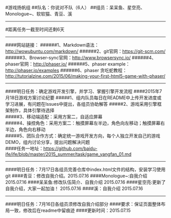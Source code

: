 #游戏扬帆组
##队名：你说对不队（6人）
##组员：呆呆鱼、星空亮、Monologue~、软软猫、青豆、溪            
***           
#距离任务一截至时间还剩6天
***
####网站链接：
######1、Markdown语法：http://wowubuntu.com/markdown/
######2、git官网：https://git-scm.com/
######3、Browser-sync官网：http://www.browsersync.io/
######4、phaser官网：http://phaser.io/
######5、phaser example：http://phaser.io/examples
######6、phaser 贪吃蛇教程：http://tutorialzine.com/2015/06/making-your-first-html5-game-with-phaser/
***
####明日任务：确定游戏开发引擎，并学习、掌握引擎开发流程
####2015年7月18日游戏方案讨论纪要
#####1、组内队员每日在README中上传开发进度或学习进展，有问题在Issues中提出，各组员协助解答
#####2、游戏采用引擎框架制作，具体引擎待选择       
#####3、移动端适配：采用方案二，自适应屏幕                       
#####4、操控角色：采用方案二：触摸屏幕左半边，角色向左移动；触摸屏幕右半边，角色向右移动      
#####5、团队合作方式：确定统一游戏开发方向，每个人独立开发自己的游戏DEMO，组内讨论分享，提出问题解决问题      
####任务一地址：https://github.com/baidu-ife/ife/blob/master/2015_summer/task/game_yangfan_01.md
***
####明日任务：7月17日各组员完善仓库中index.html文件的结构，安装学习使用git
####青豆：修改自我介绍。2015.07.16
####Monologue~:自我介绍 2015.07.16
####呆呆鱼:修改队伍简介、自我介绍 2015.07.16
####星空亮:更新了自我介绍，大家一起加油！ 2015.07.16
####溪：自我介绍 2015.07.16
***
####明日任务：7月16日各组员须修改自我介绍部分
####要求：保证页面整体布局一致，修改后在readme中留痕迹
####更新时间：2015.07.15
